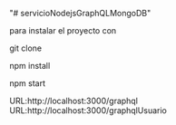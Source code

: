 "# servicioNodejsGraphQLMongoDB" 


para instalar el proyecto con 

git clone 

npm install 

npm start 


URL:http://localhost:3000/graphql
URL:http://localhost:3000/graphqlUsuario
